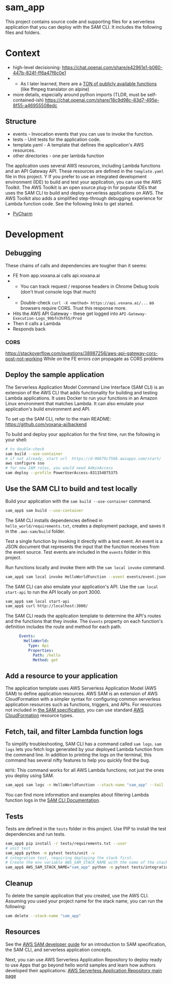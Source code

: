 # sam_app

This project contains source code and supporting files for a serverless application that you can deploy with the SAM CLI. It includes the following files and folders.

# Context
- high-level decisioning: https://chat.openai.com/share/e42961e1-b060-447b-824f-ff6a47f6c0e1
- - As I later learned, there are a [TON of publicly available functions](https://us-east-1.console.aws.amazon.com/serverlessrepo/home?region=us-east-1#/available-applications) (like ffmpeg translator on alpine)
- more details, especially around python imports (TLDR, must be self-contained-ish) https://chat.openai.com/share/18c9d98c-83d7-495e-8f55-a46955508edc

## Structure
- events - Invocation events that you can use to invoke the function.
- tests - Unit tests for the application code.
- template.yaml - A template that defines the application's AWS resources.
- other directories - one per lambda function

The application uses several AWS resources, including Lambda functions and an API Gateway API.
These resources are defined in the `template.yaml` file in this project. Y
If you prefer to use an integrated development environment (IDE) to build and test your application, you can use the AWS Toolkit.
The AWS Toolkit is an open source plug-in for popular IDEs that uses the SAM CLI to build and deploy serverless applications on AWS. The AWS Toolkit also adds a simplified step-through debugging experience for Lambda function code. See the following links to get started.
* [PyCharm](https://docs.aws.amazon.com/toolkit-for-jetbrains/latest/userguide/welcome.html)

# Development

## Debugging
These chains of calls and dependencies are tougher than it seems:
* FE from app.voxana.ai calls api.voxana.ai
* * You can track request / response headers in Chrome Debug tools (don't trust console logs that much)
* * Double-check `curl -X <method> https://api.voxana.ai/...` as browsers require CORS. Trust this response more.
* Hits the AWS API Gateway - these get logged into `API-Gateway-Execution-Logs_99bfn3hfh5/Prod`
* Then it calls a Lambda
* Responds back

### CORS
https://stackoverflow.com/questions/38987256/aws-api-gateway-cors-post-not-working
While on the FE errors *can* propagate as CORS problems

## Deploy the sample application

The Serverless Application Model Command Line Interface (SAM CLI) is an extension of the AWS CLI that adds functionality for building and testing Lambda applications. It uses Docker to run your functions in an Amazon Linux environment that matches Lambda. It can also emulate your application's build environment and API.

To set up the SAM CLI, refer to the main README: https://github.com/voxana-ai/backend

To build and deploy your application for the first time, run the following in your shell:

```bash
# to double-check
sam build --use-container
# if not already, start url  https://d-90679cf568.awsapps.com/start/
aws configure sso
# for new IAM roles, you would need AdminAccess
sam deploy --profile PowerUserAccess-831154875375
```

## Use the SAM CLI to build and test locally

Build your application with the `sam build --use-container` command.

```bash
sam_app$ sam build --use-container
```

The SAM CLI installs dependencies defined in `hello_world/requirements.txt`, creates a deployment package, and saves it in the `.aws-sam/build` folder.

Test a single function by invoking it directly with a test event. An event is a JSON document that represents the input that the function receives from the event source. Test events are included in the `events` folder in this project.

Run functions locally and invoke them with the `sam local invoke` command.

```bash
sam_app$ sam local invoke HelloWorldFunction --event events/event.json
```

The SAM CLI can also emulate your application's API. Use the `sam local start-api` to run the API locally on port 3000.

```bash
sam_app$ sam local start-api
sam_app$ curl http://localhost:3000/
```

The SAM CLI reads the application template to determine the API's routes and the functions that they invoke. The `Events` property on each function's definition includes the route and method for each path.

```yaml
      Events:
        HelloWorld:
          Type: Api
          Properties:
            Path: /hello
            Method: get
```

## Add a resource to your application
The application template uses AWS Serverless Application Model (AWS SAM) to define application resources. AWS SAM is an extension of AWS CloudFormation with a simpler syntax for configuring common serverless application resources such as functions, triggers, and APIs. For resources not included in [the SAM specification](https://github.com/awslabs/serverless-application-model/blob/master/versions/2016-10-31.md), you can use standard [AWS CloudFormation](https://docs.aws.amazon.com/AWSCloudFormation/latest/UserGuide/aws-template-resource-type-ref.html) resource types.

## Fetch, tail, and filter Lambda function logs

To simplify troubleshooting, SAM CLI has a command called `sam logs`. `sam logs` lets you fetch logs generated by your deployed Lambda function from the command line. In addition to printing the logs on the terminal, this command has several nifty features to help you quickly find the bug.

`NOTE`: This command works for all AWS Lambda functions; not just the ones you deploy using SAM.

```bash
sam_app$ sam logs -n HelloWorldFunction --stack-name "sam_app" --tail
```

You can find more information and examples about filtering Lambda function logs in the [SAM CLI Documentation](https://docs.aws.amazon.com/serverless-application-model/latest/developerguide/serverless-sam-cli-logging.html).

## Tests

Tests are defined in the `tests` folder in this project. Use PIP to install the test dependencies and run tests.

```bash
sam_app$ pip install -r tests/requirements.txt --user
# unit test
sam_app$ python -m pytest tests/unit -v
# integration test, requiring deploying the stack first.
# Create the env variable AWS_SAM_STACK_NAME with the name of the stack we are testing
sam_app$ AWS_SAM_STACK_NAME="sam_app" python -m pytest tests/integration -v
```

## Cleanup

To delete the sample application that you created, use the AWS CLI. Assuming you used your project name for the stack name, you can run the following:

```bash
sam delete --stack-name "sam_app"
```

## Resources

See the [AWS SAM developer guide](https://docs.aws.amazon.com/serverless-application-model/latest/developerguide/what-is-sam.html) for an introduction to SAM specification, the SAM CLI, and serverless application concepts.

Next, you can use AWS Serverless Application Repository to deploy ready to use Apps that go beyond hello world samples and learn how authors developed their applications: [AWS Serverless Application Repository main page](https://aws.amazon.com/serverless/serverlessrepo/)
